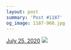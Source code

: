 ```yaml
---
layout: post
summary: 'Post #1187'
og_image: 1187-960.jpg
---
```


<p>
  <time>
    <a href="/1187">July 25, 2020</a>
  </time>
  <a href="/1187">
    <img src="{{ site.assets_url }}/1187-480.jpg" srcset="{{ site.assets_url }}/1187-240.jpg 240w, {{ site.assets_url }}/1187-480.jpg 480w, {{ site.assets_url }}/1187-720.jpg 720w, {{ site.assets_url }}/1187-960.jpg 960w" sizes="(min-width: 700px) 50vw, calc(100vw - 2rem)" />
  </a>
</p>
